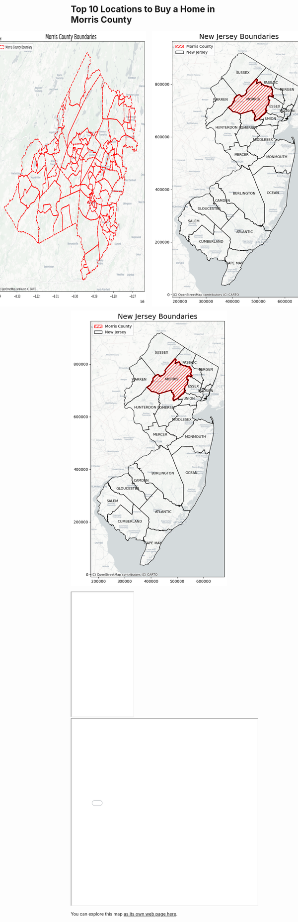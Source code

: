 <!DOCTYPE html>
<html lang="en">
<head>
    <meta charset="UTF-8">
    <meta name="viewport" content="width=device-width, initial-scale=1.0">
    <title>Side-by-Side Images</title>
    <style>
        .image-container {
            display: flex;
            justify-content: center; /* Center images horizontally */
            gap: 20px; /* Space between images */
        }
        .image-container img {
            max-width: 100%; /* Scale images responsively */
            height: auto; /* Keep aspect ratio */
        }
    </style>
</head>
<body>
    <h1> Top 10 Locations to Buy a Home in Morris County </h1>
    <div class="image-container">
        <img src="Morris_County.png" alt="Morris County Boundaries">
        <img src="New_Jersey.png" alt="New Jersey Boundaries">
    </div>
</body>
</html>




![Beautiful view of Morris County](New_Jersey.png)

<iframe src=".html" height= "400" width= "200" ></iframe> 


<iframe src=".html" height= "600" width= "600" ></iframe> 

You can explore this map [as its own web page here](morris_county_comprehensive_analysis.html).
